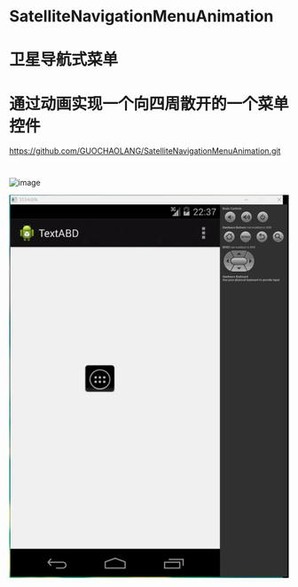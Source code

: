 # SatelliteNavigationMenuAnimation
# 卫星导航式菜单
#
#
# 通过动画实现一个向四周散开的一个菜单控件
https://github.com/GUOCHAOLANG/SatelliteNavigationMenuAnimation.git
#
![image](https://github.com/GUOCHAOLANG/SatelliteNavigationMenuAnimation/raw/master/image/two.png)

![image](https://raw.githubusercontent.com/GUOCHAOLANG/SatelliteNavigationMenuAnimation/master/%E5%8D%AB%E6%98%9F%E5%AF%BC%E8%88%AA%E8%8F%9C%E5%8D%95/SatelliteNavigationMenuAnimation/image/one.gif)
